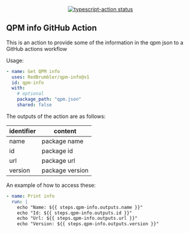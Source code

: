<p align="center">
  <a href="https://github.com/actions/typescript-action/actions"><img alt="typescript-action status" src="https://github.com/RedBrumbler/qpm-info/workflows/build-test/badge.svg"></a>
</p>

## QPM info GitHub Action

This is an action to provide some of the information in the qpm json to a GitHub actions workflow

Usage:

```yaml
- name: Get QPM info
  uses: RedBrumbler/qpm-info@v1
  id: qpm-info
  with:
    # optional
    package_path: "qpm.json"
    shared: false
```
The outputs of the action are as follows:

| identifier  | content         |
|-------------|-----------------|
| name        | package name    |
| id          | package id      |
| url         | package url     |
| version     | package version |

An example of how to access these:

```yaml
- name: Print info
  run: |
    echo "Name: ${{ steps.qpm-info.outputs.name }}"
    echo "Id: ${{ steps.qpm-info.outputs.id }}"
    echo "Url: ${{ steps.qpm-info.outputs.url }}"
    echo "Version: ${{ steps.qpm-info.outputs.version }}"
```
